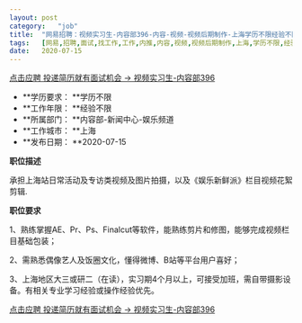 ```yaml
---
layout:	post
category:	"job"
title:	"网易招聘：视频实习生-内容部396-内容-视频-视频后期制作-上海学历不限经验不限"
tags:	[网易,招聘,面试,找工作,工作,内推,内容,视频,视频后期制作,上海,学历不限,经验不限]
date:	2020-07-15
---
```


[点击应聘 投递简历就有面试机会 ->  视频实习生-内容部396](http://mobile.bole.netease.com/bole/boleDetail?id=23170&employeeId=346f03c3cda5f04c&key=all)



- **学历要求： **学历不限
- **工作年限： **经验不限
- **所属部门： **内容部-新闻中心-娱乐频道
- **工作城市： **上海
- **发布日期： **2020-07-15



**职位描述**

承担上海站日常活动及专访类视频及图片拍摄，以及《娱乐新鲜派》栏目视频花絮剪辑.



**职位要求**

1、熟练掌握AE、Pr、Ps、Finalcut等软件，能熟练剪片和修图，能够完成视频栏目基础包装；

2、需熟悉偶像艺人及饭圈文化，懂得微博、B站等平台用户喜好；

3、上海地区大三或研二（在读），实习期4个月以上，可接受加班，需自带摄影设备。有相关专业学习经验或操作经验优先。



[点击应聘 投递简历就有面试机会 ->  视频实习生-内容部396](http://mobile.bole.netease.com/bole/boleDetail?id=23170&employeeId=346f03c3cda5f04c&key=all)